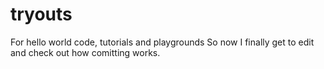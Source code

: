 # tryouts
For hello world code, tutorials and playgrounds
So now I finally get to edit and check out how comitting works. 
